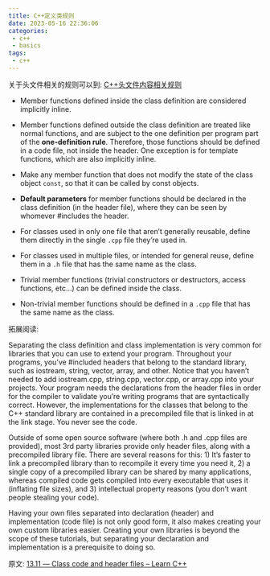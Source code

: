 ```yaml
---
title: C++定义类规则
date: 2023-05-16 22:36:06
categories:
 - c++
 - basics
tags:
 - c++
---
```


关于头文件相关的规则可以到: [C++头文件内容相关规则](https://davidzhu.xyz/2023/05/16/C++/Basics/header-files/)

- Member functions defined inside the class definition are considered implicitly inline. 

- Member functions defined outside the class definition are treated like normal functions, and are subject to the one definition per program part of the **one-definition rule**. Therefore, those functions should be defined in a code file, not inside the header. One exception is for template functions, which are also implicitly inline.

- Make any member function that does not modify the state of the class object `const`, so that it can be called by const objects.

- **Default parameters** for member functions should be declared in the class definition (in the header file), where they can be seen by whomever #includes the header.



- For classes used in only one file that aren’t generally reusable, define them directly in the single `.cpp` file they’re used in.
- For classes used in multiple files, or intended for general reuse, define them in a `.h` file that has the same name as the class.
- Trivial member functions (trivial constructors or destructors, access functions, etc…) can be defined inside the class.
- Non-trivial member functions should be defined in a `.cpp` file that has the same name as the class.

拓展阅读:

Separating the class definition and class implementation is very common for libraries that you can use to extend your program. Throughout your programs, you’ve #included headers that belong to the standard library, such as iostream, string, vector, array, and other. Notice that you haven’t needed to add iostream.cpp, string.cpp, vector.cpp, or array.cpp into your projects. Your program needs the declarations from the header files in order for the compiler to validate you’re writing programs that are syntactically correct. However, the implementations for the classes that belong to the C++ standard library are contained in a precompiled file that is linked in at the link stage. You never see the code.

Outside of some open source software (where both .h and .cpp files are provided), most 3rd party libraries provide only header files, along with a precompiled library file. There are several reasons for this: 1) It’s faster to link a precompiled library than to recompile it every time you need it, 2) a single copy of a precompiled library can be shared by many applications, whereas compiled code gets compiled into every executable that uses it (inflating file sizes), and 3) intellectual property reasons (you don’t want people stealing your code).

Having your own files separated into declaration (header) and implementation (code file) is not only good form, it also makes creating your own custom libraries easier. Creating your own libraries is beyond the scope of these tutorials, but separating your declaration and implementation is a prerequisite to doing so.

原文: [13.11 — Class code and header files – Learn C++](https://www.learncpp.com/cpp-tutorial/class-code-and-header-files/)
